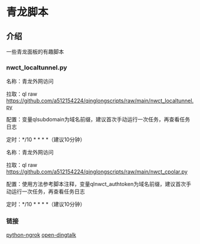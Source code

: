 # 青龙脚本

## 介绍
一些青龙面板的有趣脚本


### nwct_localtunnel.py

名称：青龙外网访问

拉取：ql raw https://github.com/a512154224/qinglongscripts/raw/main/nwct_localtunnel.py

配置：变量qlsubdomain为域名前缀，建议首次手动运行一次任务，再查看任务日志

定时：*/10 * * * *（建议10分钟）


名称：青龙外网访问

拉取：ql raw https://github.com/a512154224/qinglongscripts/raw/main/nwct_cpolar.py

配置：使用方法参考脚本注释，变量qlnwct_authtoken为域名前缀，建议首次手动运行一次任务，再查看任务日志

定时：*/10 * * * *（建议10分钟）

### 链接
[python-ngrok](https://github.com/hauntek/python-ngrok)
[open-dingtalk](https://github.com/open-dingtalk/pierced)
